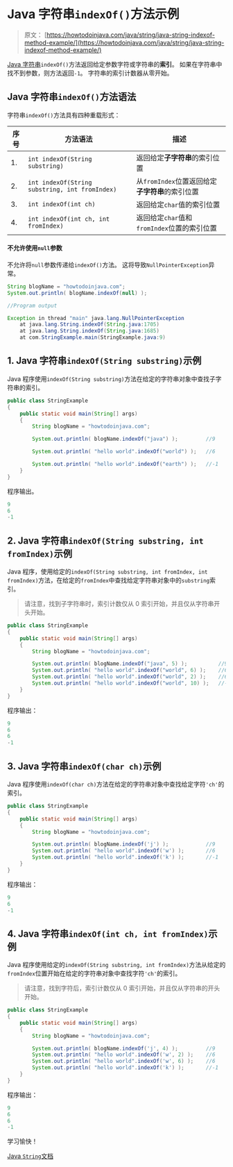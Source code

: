 # Java 字符串`indexOf()`方法示例

> 原文： [https://howtodoinjava.com/java/string/java-string-indexof-method-example/](https://howtodoinjava.com/java/string/java-string-indexof-method-example/)

[Java 字符串](https://howtodoinjava.com/java-string/)`indexOf()`方法返回给定参数字符或字符串的**索引**。 如果在字符串中找不到参数，则方法返回`-1`。 字符串的索引计数器从零开始。

## Java 字符串`indexOf()`方法语法

字符串`indexOf()`方法具有四种重载形式：

| 序号 | 方法语法 | 描述 |
| --- | --- | --- |
| 1. | `int indexOf(String substring)` | 返回给定**子字符串**的索引位置 |
| 2. | `int indexOf(String substring, int fromIndex)` | 从`fromIndex`位置返回给定**子字符串**的索引位置 |
| 3. | `int indexOf(int ch)` | 返回给定`char`值的索引位置 |
| 4. | `int indexOf(int ch, int fromIndex)` | 返回给定`char`值和`fromIndex`位置的索引位置 |

#### 不允许使用`null`参数

不允许将`null`参数传递给`indexOf()`方法。 这将导致`NullPointerException`异常。

```java
String blogName = "howtodoinjava.com";
System.out.println( blogName.indexOf(null) );

//Program output

Exception in thread "main" java.lang.NullPointerException
	at java.lang.String.indexOf(String.java:1705)
	at java.lang.String.indexOf(String.java:1685)
	at com.StringExample.main(StringExample.java:9)

```

## 1\. Java 字符串`indexOf(String substring)`示例

Java 程序使用`indexOf(String substring)`方法在给定的字符串对象中查找子字符串的索引。

```java
public class StringExample 
{
    public static void main(String[] args) 
    {
        String blogName = "howtodoinjava.com";

        System.out.println( blogName.indexOf("java") );			//9

        System.out.println( "hello world".indexOf("world") );	//6

        System.out.println( "hello world".indexOf("earth") );	//-1
    }
}

```

程序输出。

```java
9
6
-1

```

## 2\. Java 字符串`indexOf(String substring, int fromIndex)`示例

Java 程序，使用给定的`indexOf(String substring, int fromIndex, int fromIndex)`方法，在给定的`fromIndex`中查找给定字符串对象中的`substring`索引。

> 请注意，找到子字符串时，索引计数仅从 0 索引开始，并且仅从字符串开头开始。

```java
public class StringExample 
{
    public static void main(String[] args) 
    {
        String blogName = "howtodoinjava.com";

        System.out.println( blogName.indexOf("java", 5) );			//9
        System.out.println( "hello world".indexOf("world", 6) );	//6
        System.out.println( "hello world".indexOf("world", 2) );	//6
        System.out.println( "hello world".indexOf("world", 10) );	//-1
    }
}

```

程序输出：

```java
9
6
6
-1

```

## 3\. Java 字符串`indexOf(char ch)`示例

Java 程序使用`indexOf(char ch)`方法在给定的字符串对象中查找给定字符`'ch'`的索引。

```java
public class StringExample 
{
    public static void main(String[] args) 
    {
        String blogName = "howtodoinjava.com";

        System.out.println( blogName.indexOf('j') );            //9
        System.out.println( "hello world".indexOf('w') );       //6
        System.out.println( "hello world".indexOf('k') );       //-1
    }
}

```

程序输出：

```java
9
6
-1

```

## 4\. Java 字符串`indexOf(int ch, int fromIndex)`示例

Java 程序使用给定的`indexOf(String substring, int fromIndex)`方法从给定的`fromIndex`位置开始在给定的字符串对象中查找字符`'ch'`的索引。

> 请注意，找到字符后，索引计数仅从 0 索引开始，并且仅从字符串的开头开始。

```java
public class StringExample 
{
    public static void main(String[] args) 
    {
        String blogName = "howtodoinjava.com";

        System.out.println( blogName.indexOf('j', 4) );         //9
        System.out.println( "hello world".indexOf('w', 2) );    //6
        System.out.println( "hello world".indexOf('w', 6) );    //6
        System.out.println( "hello world".indexOf('k') );       //-1
    }
}

```

程序输出：

```java
9
6
6
-1

```

学习愉快！

[Java `String`文档](https://docs.oracle.com/javase/10/docs/api/java/lang/String.html)